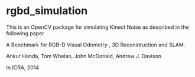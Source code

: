 # rgbd_simulation
This is an OpenCV package for simulating Kinect Noise as described in the following paper

A Benchmark for RGB-D Visual Odometry , 3D Reconstruction and SLAM. 

Ankur Handa, Tom Whelan, John McDonald, Andrew J. Davison 

In ICRA, 2014
